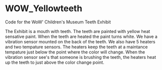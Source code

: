 # WOW_Yellowteeth
Code for the WoW' Children's Museum Teeth Exhibit

The Exhibit is a mouth with teeth. The teeth are painted with yellow heat sensative paint. When the teeth are heated the paint turns white. We have a vibration sensor mounted on the back of the teeth. We also have 5 heaters and two tempature sensors. The heaters keep the teeth at a maintance tempature just below the point where the color will change. When the vibration sensor see's that someone is brushing the teeth, the heaters heat up the teeth to just above the color change point.
